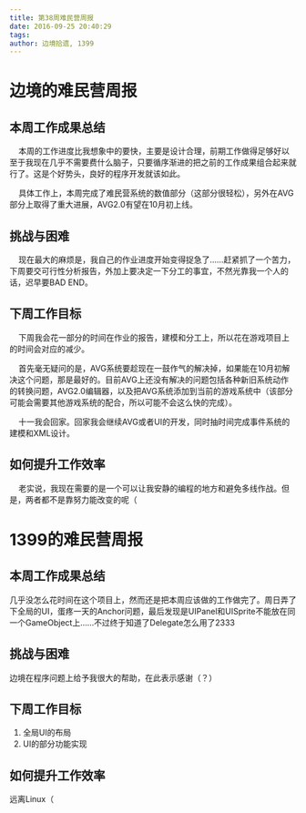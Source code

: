```yaml
---
title: 第38周难民营周报
date: 2016-09-25 20:40:29
tags:
author: 边境拾遗, 1399
---
```


# 边境的难民营周报

## 本周工作成果总结

    本周的工作进度比我想象中的要快，主要是设计合理，前期工作做得足够好以至于我现在几乎不需要费什么脑子，只要循序渐进的把之前的工作成果组合起来就行了。这是个好势头，良好的程序开发就该如此。


    具体工作上，本周完成了难民营系统的数值部分（这部分很轻松），另外在AVG部分上取得了重大进展，AVG2.0有望在10月初上线。

## 挑战与困难

    现在最大的麻烦是，我自己的作业进度开始变得捉急了……赶紧抓了一个苦力，下周要交可行性分析报告，外加上要决定一下分工的事宜，不然光靠我一个人的话，迟早要BAD END。

## 下周工作目标

    下周我会花一部分的时间在作业的报告，建模和分工上，所以花在游戏项目上的时间会对应的减少。


    首先毫无疑问的是，AVG系统要趁现在一鼓作气的解决掉，如果能在10月初解决这个问题，那是最好的。目前AVG上还没有解决的问题包括各种新旧系统动作的转换问题，AVG2.0编辑器，以及把AVG系统添加到当前的游戏系统中（该部分可能会需要其他游戏系统的配合，所以可能不会这么快的完成）。


    十一我会回家。回家我会继续AVG或者UI的开发，同时抽时间完成事件系统的建模和XML设计。

## 如何提升工作效率

    老实说，我现在需要的是一个可以让我安静的编程的地方和避免多线作战。但是，两者都不是靠努力能改变的呢（

# 1399的难民营周报

## 本周工作成果总结

几乎没怎么花时间在这个项目上，然而还是把本周应该做的工作做完了。周日弄了下全局的UI，蛋疼一天的Anchor问题，最后发现是UIPanel和UISprite不能放在同一个GameObject上……不过终于知道了Delegate怎么用了2333

## 挑战与困难

边境在程序问题上给予我很大的帮助，在此表示感谢（？）

## 下周工作目标

1. 全局UI的布局
2. UI的部分功能实现

## 如何提升工作效率

远离Linux（